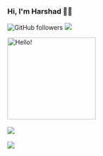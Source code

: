 <!--
**harshadmanglani/harshadmanglani** is a ✨ _special_ ✨ repository because its `README.md` (this file) appears on your GitHub profile.
-->
### Hi, I'm Harshad 👋🏾   
![GitHub followers](https://img.shields.io/github/followers/harshadmanglani?label=Follow&style=social)
![](https://komarev.com/ghpvc/?username=your-github-harshadmanglani&color=blueviolet)


<img align="center" src="https://i.pinimg.com/originals/89/30/0c/89300c6d6f9fd2b5cc448eef9a5b81a8.gif"  width="200" height="185" alt="Hello!">
<br>
<br>
<a href="https://github.com/harshadmanglani">
  <img align="center" src="https://github-readme-stats.vercel.app/api/top-langs/?username=harshadmanglani&theme=dracula&langs_count=8&layout=compact" />
</a>
<br>
<br>
<a href="https://github.com/harshadmanglani">
  <img align="center" src="https://github-readme-stats.vercel.app/api?username=harshadmanglani&show_icons=true&theme=dracula&count_private=true" />
</a>



